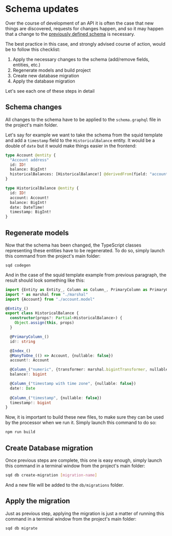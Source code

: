 # Schema updates

Over the course of development of an API it is often the case that new things are discovered, requests for changes happen, and so it may happen that a change to the [previously defined schema](define-a-squid-schema.md) is necessary.

The best practice in this case, and strongly advised course of action, would be to follow this checklist:

1. Apply the necessary changes to the schema (add/remove fields, entities, etc.)
2. Regenerate models and build project
3. Create new database migration
4. Apply the database migration

Let's see each one of these steps in detail

## Schema changes

All changes to the schema have to be applied to the `schema.graphql` file in the project's main folder.

Let's say for example we want to take the schema from the squid template and add a `timestamp` field to the `HistoricalBalance` entity. It would be a double of `date` but it would make things easier in the frontend:

```graphql
type Account @entity {
  "Account address"
  id: ID!
  balance: BigInt!
  historicalBalances: [HistoricalBalance!] @derivedFrom(field: "account")
}

type HistoricalBalance @entity {
  id: ID!
  account: Account!
  balance: BigInt!
  date: DateTime!
  timestamp: BigInt!
}

```

## Regenerate models

Now that the schema has been changed, the TypeScript classes representing these entities have to be regenerated. To do so, simply launch this command from the project's main folder:

```
sqd codegen
```

And in the case of the squid template example from previous paragraph, the result should look something like this:

```typescript
import {Entity as Entity_, Column as Column_, PrimaryColumn as PrimaryColumn_, ManyToOne as ManyToOne_, Index as Index_} from "typeorm"
import * as marshal from "./marshal"
import {Account} from "./account.model"

@Entity_()
export class HistoricalBalance {
  constructor(props?: Partial<HistoricalBalance>) {
    Object.assign(this, props)
  }

  @PrimaryColumn_()
  id!: string

  @Index_()
  @ManyToOne_(() => Account, {nullable: false})
  account!: Account

  @Column_("numeric", {transformer: marshal.bigintTransformer, nullable: false})
  balance!: bigint

  @Column_("timestamp with time zone", {nullable: false})
  date!: Date
  
  @Column_("timestamp", {nullable: false})
  timestamp!: bigint
}

```

Now, it is important to build these new files, to make sure they can be used by the processor when we run it. Simply launch this command to do so:

```bash
npm run build
```

## Create Database migration

Once previous steps are complete, this one is easy enough, simply launch this command in a terminal window from the project's main folder:

```bash
sqd db create-migration [migration-name]
```

And a new file will be added to the `db/migrations` folder.

## Apply the migration

Just as previous step, applying the migration is just a matter of running this command in a terminal window from the project's main folder:

```bash
sqd db migrate
```
